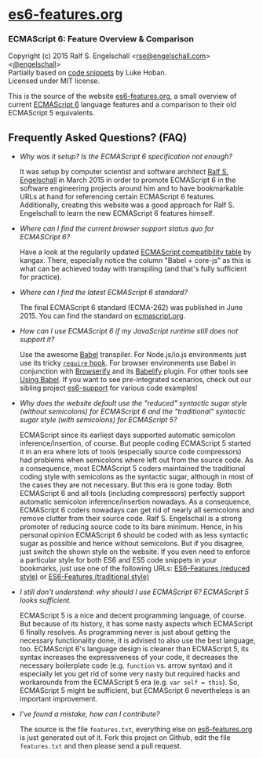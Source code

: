 
# [es6-features.org](http://es6-features.org/)

### ECMAScript 6: Feature Overview &amp; Comparison

Copyright (c) 2015 Ralf S. Engelschall &lt;[rse@engelschall.com](mailto:rse@engelschall.com)&gt; &lt;[@engelschall](http://twitter.com/engelschall)&gt;<br/>
Partially based on [code snippets](http://git.io/es6features) by Luke Hoban.<br/>
Licensed under MIT license.

This is the source of the website [es6-features.org](http://es6-features.org/),
a small overview of current
[ECMAScript 6](http://www.ecma-international.org/publications/standards/Ecma-262.htm)
language features and a comparison to their old
ECMAScript 5 equivalents.

## Frequently Asked Questions? (FAQ)

- *Why was it setup? Is the ECMAScript 6 specification not enough?*

  It was setup by computer scientist and software
  architect [Ralf S. Engelschall](mailto:rse@engelschall.com) in March 2015 in order to
  promote ECMAScript 6 in the software engineering projects around him
  and to have bookmarkable URLs at hand for referencing certain
  ECMAScript 6 features. Additionally, creating this website was a
  good approach for Ralf S. Engelschall to learn the new ECMAScript 6
  features himself.

- *Where can I find the current browser support status quo for ECMASCript 6?*

  Have a look at the regularily updated
  [ECMAScript compatibility table](http://kangax.github.io/compat-table/es6/) by kangax.
  There, especially notice the column "Babel + core-js" as this is what can be achieved
  today with transpiling (and that's fully sufficient for practice).

- *Where can I find the latest ECMAScript 6 standard?*

  The final ECMAScript 6 standard (ECMA-262) was published in June 2015. You can find the
  standard on [ecmascript.org](http://www.ecma-international.org/publications/standards/Ecma-262.htm).

- *How can I use ECMAScript 6 if my JavaScript runtime still does not support it?*

  Use the awesome [Babel](http://babeljs.io/) transpiler. For Node.js/io.js environments
  just use its tricky [`require` hook](http://babeljs.io/docs/usage/require/). For browser environments use Babel in conjunction
  with [Browserify](http://browserify.org/) and its [Babelify](https://github.com/babel/babelify) plugin. For
  other tools see [Using Babel](http://babeljs.io/docs/using-babel/).
  If you want to see pre-integrated scenarios, check out our sibling project
  [es6-support](https://github.com/rse/es6-support) for various code examples!

- *Why does the website default use the "reduced" syntactic sugar style (without semicolons)
  for ECMAScript 6 and the "traditional" syntactic sugar style (with semicolons) for ECMAScript 5?*

  ECMAScript since its earliest days supported automatic semicolon
  inference/insertion, of course. But people coding ECMAScript 5 started it
  in an era where lots of tools (especially source code compressors)
  had problems when semicolons where left out from the source code. As
  a consequence, most ECMAScript 5 coders maintained the traditional
  coding style with semicolons as the syntactic sugar, although in most
  of the cases they are not necessary. But this era is gone today.
  Both ECMAScript 6 and all tools (including compressors) perfectly
  support automatic semicolon inference/insertion nowadays. As a consequence,
  ECMAScript 6 coders nowadays can get rid of nearly all
  semicolons and remove clutter from their source code. Ralf S. Engelschall is a strong promoter of reducing
  source code to its bare minimum. Hence, in his personal opinion
  ECMAScript 6 should be coded with as less syntactic sugar as possible
  and hence without semicolons. But if you disagree, just switch the
  shown style on the website. If you even need to enforce a particular
  style for both ES6 and ES5 code snippets in your bookmarks, just use
  one of the following URLs:
  [ES6-Features (reduced style)](http://es6-features.org/#reduced) or
  [ES6-Features (traditional style)](http://es6-features.org/#traditional)

- *I still don't understand: why should I use ECMAScript 6? ECMAScript 5 looks sufficient.*

  ECMAScript 5 is a nice and decent programming language, of course. But
  because of its history, it has some nasty aspects which ECMAScript 6
  finally resolves. As programming never is just about getting the necessary
  functionality done, it is advised to also use the best language,
  too. ECMAScript 6's language design is cleaner than ECMAScript 5,
  its syntax increases the expressiveness of your code, it decreases the
  necessary boilerplate code (e.g. `function` vs. arrow syntax) and it
  especially let you get rid of some very nasty but required hacks and
  workarounds from the ECMAScript 5 era (e.g. `var self = this`).
  So, ECMAScript 5 might be sufficient, but ECMAScript 6 nevertheless
  is an important improvement.

- *I've found a mistake, how can I contribute?*

  The source is the file `features.txt`, everything else on [es6-features.org](http://es6-features.org) is
  just generated out of it. Fork this project on Github, edit the file
  `features.txt` and then please send a pull request.

